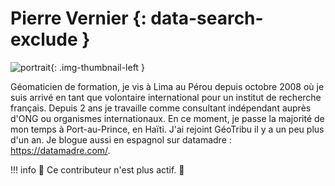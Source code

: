# Pierre Vernier {: data-search-exclude }

![portrait](https://cdn.geotribu.fr/img/internal/contributeurs/pver.jfif "portrait"){: .img-thumbnail-left }

Géomaticien de formation, je vis à Lima au Pérou depuis octobre 2008 où je suis arrivé en tant que volontaire international pour un institut de recherche français. Depuis 2 ans je travaille comme consultant indépendant auprès d'ONG ou organismes internationaux. En ce moment, je passe la majorité de mon temps à Port-au-Prince, en Haïti. J'ai rejoint GéoTribu il y a un peu plus d'un an. Je blogue aussi en espagnol sur datamadre : <https://datamadre.com/>.

!!! info
    :moyai: Ce contributeur n'est plus actif. :wave:
